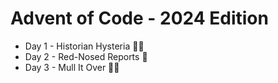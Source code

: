 # Advent of Code - 2024 Edition

- Day 1 - Historian Hysteria 🌟🌟
- Day 2 - Red-Nosed Reports 🌟
- Day 3 - Mull It Over 🌟🌟